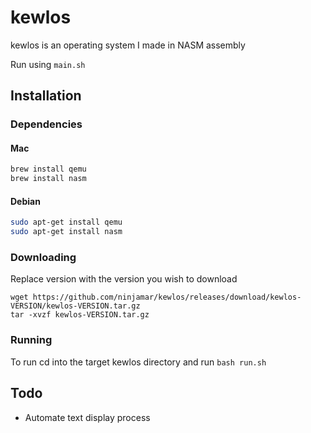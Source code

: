# kewlos
kewlos is an operating system I made in NASM assembly

Run using `main.sh`

## Installation
### Dependencies
#### Mac
```bash
brew install qemu
brew install nasm
```
#### Debian
```bash
sudo apt-get install qemu
sudo apt-get install nasm
```
### Downloading
Replace version with the version you wish to download

```
wget https://github.com/ninjamar/kewlos/releases/download/kewlos-VERSION/kewlos-VERSION.tar.gz
tar -xvzf kewlos-VERSION.tar.gz
```
### Running
To run cd into the target kewlos directory and run `bash run.sh`
## Todo
- Automate text display process
